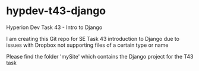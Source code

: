 # hypdev-t43-django
Hyperion Dev Task 43 - Intro to Django

I am creating this Git repo for SE Task 43 introduction to Django due to issues with Dropbox not supporting files of a certain type or name

Please find the folder 'mySite' which contains the Django project for the T43 task
